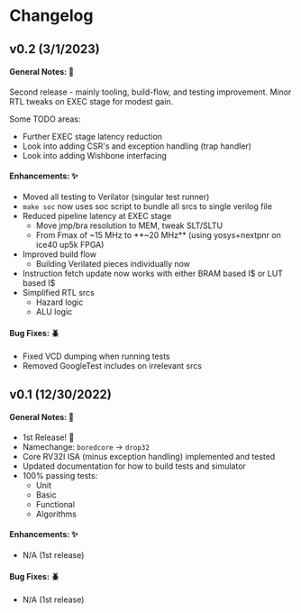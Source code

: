 # Changelog

## v0.2 (3/1/2023)

#### General Notes: 📝

Second release - mainly tooling, build-flow, and testing improvement.
Minor RTL tweaks on EXEC stage for modest gain.

Some TODO areas:

- Further EXEC stage latency reduction
- Look into adding CSR's and exception handling (trap handler)
- Look into adding Wishbone interfacing

#### Enhancements: ✨

- Moved all testing to Verilator (singular test runner)
- `make soc` now uses soc script to bundle all srcs to single verilog file
- Reduced pipeline latency at EXEC stage
    - Move jmp/bra resolution to MEM, tweak SLT/SLTU
    - From Fmax of ~15 MHz to **~20 MHz** (using yosys+nextpnr on ice40 up5k FPGA)
- Improved build flow
    - Building Verilated pieces individually now
- Instruction fetch update now works with either BRAM based I$ or LUT based I$
- Simplified RTL srcs
    - Hazard logic
    - ALU logic

#### Bug Fixes: 🪲

- Fixed VCD dumping when running tests
- Removed GoogleTest includes on irrelevant srcs

## v0.1 (12/30/2022)

#### General Notes: 📝

- 1st Release! 🎉
- Namechange: `boredcore` -> `drop32`
- Core RV32I ISA (minus exception handling) implemented and tested
- Updated documentation for how to build tests and simulator
- 100% passing tests:
    - Unit
    - Basic
    - Functional
    - Algorithms

#### Enhancements: ✨

- N/A (1st release)

#### Bug Fixes: 🪲

- N/A (1st release)
